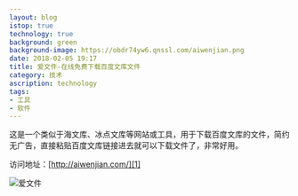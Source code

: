 ```yaml
---
layout: blog
istop: true
technology: true
background: green
background-image: https://obdr74yw6.qnssl.com/aiwenjian.png
date: 2018-02-05 19:17
title: 爱文件-在线免费下载百度文库文件
category: 技术
ascription: technology
tags:
- 工具
- 软件
---
```


这是一个类似于海文库、冰点文库等网站或工具，用于下载百度文库的文件，简约无广告，直接粘贴百度文库链接进去就可以下载文件了，非常好用。

访问地址：[http://aiwenjian.com/][1]

![爱文件][2]


  [1]: http://aiwenjian.com/
  [2]: https://obdr74yw6.qnssl.com/aiwenjian.png